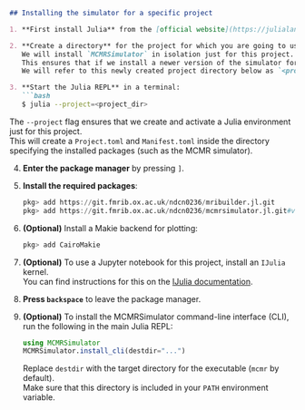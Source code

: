 ```markdown
## Installing the simulator for a specific project

1. **First install Julia** from the [official website](https://julialang.org/downloads/).

2. **Create a directory** for the project for which you are going to use the simulator.  
   We will install `MCMRSimulator` in isolation just for this project.  
   This ensures that if we install a newer version of the simulator for another project in the future, it will not interfere with the reproducibility of the results of this project.  
   We will refer to this newly created project directory below as `<project_dir>`.

3. **Start the Julia REPL** in a terminal:
   ```bash
   $ julia --project=<project_dir>
   ```
   The `--project` flag ensures that we create and activate a Julia environment just for this project.  
   This will create a `Project.toml` and `Manifest.toml` inside the directory specifying the installed packages (such as the MCMR simulator).

4. **Enter the package manager** by pressing `]`.

5. **Install the required packages**:
   ```julia
   pkg> add https://git.fmrib.ox.ac.uk/ndcn0236/mribuilder.jl.git
   pkg> add https://git.fmrib.ox.ac.uk/ndcn0236/mcmrsimulator.jl.git#v1.0.0
   ```

6. **(Optional)** Install a Makie backend for plotting:
   ```julia
   pkg> add CairoMakie
   ```

7. **(Optional)** To use a Jupyter notebook for this project, install an `IJulia` kernel.  
   You can find instructions for this on the [IJulia documentation](https://github.com/JuliaLang/IJulia.jl).

8. **Press `backspace`** to leave the package manager.

9. **(Optional)** To install the MCMRSimulator command-line interface (CLI), run the following in the main Julia REPL:
   ```julia
   using MCMRSimulator
   MCMRSimulator.install_cli(destdir="...")
   ```
   Replace `destdir` with the target directory for the executable (`mcmr` by default).  
   Make sure that this directory is included in your `PATH` environment variable.

```